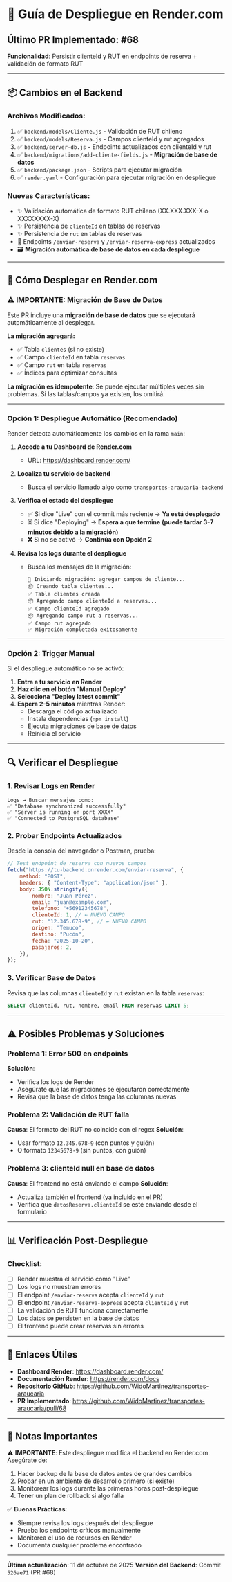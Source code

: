 # 🚀 Guía de Despliegue en Render.com

## Último PR Implementado: #68

**Funcionalidad**: Persistir clienteId y RUT en endpoints de reserva + validación de formato RUT

---

## 📦 Cambios en el Backend

### Archivos Modificados:

1. ✅ `backend/models/Cliente.js` - Validación de RUT chileno
2. ✅ `backend/models/Reserva.js` - Campos clienteId y rut agregados
3. ✅ `backend/server-db.js` - Endpoints actualizados con clienteId y rut
4. ✅ `backend/migrations/add-cliente-fields.js` - **Migración de base de datos**
5. ✅ `backend/package.json` - Scripts para ejecutar migración
6. ✅ `render.yaml` - Configuración para ejecutar migración en despliegue

### Nuevas Características:

- ✨ Validación automática de formato RUT chileno (XX.XXX.XXX-X o XXXXXXXX-X)
- ✨ Persistencia de `clienteId` en tablas de reservas
- ✨ Persistencia de `rut` en tablas de reservas
- 🔧 Endpoints `/enviar-reserva` y `/enviar-reserva-express` actualizados
- 🗃️ **Migración automática de base de datos en cada despliegue**

---

## 🎯 Cómo Desplegar en Render.com

### ⚠️ IMPORTANTE: Migración de Base de Datos

Este PR incluye una **migración de base de datos** que se ejecutará automáticamente al desplegar.

**La migración agregará:**

- ✅ Tabla `clientes` (si no existe)
- ✅ Campo `clienteId` en tabla `reservas`
- ✅ Campo `rut` en tabla `reservas`
- ✅ Índices para optimizar consultas

**La migración es idempotente**: Se puede ejecutar múltiples veces sin problemas. Si las tablas/campos ya existen, los omitirá.

---

### Opción 1: Despliegue Automático (Recomendado)

Render detecta automáticamente los cambios en la rama `main`:

1. **Accede a tu Dashboard de Render.com**

   - URL: https://dashboard.render.com/

2. **Localiza tu servicio de backend**

   - Busca el servicio llamado algo como `transportes-araucaria-backend`

3. **Verifica el estado del despliegue**

   - ✅ Si dice "Live" con el commit más reciente → **Ya está desplegado**
   - ⏳ Si dice "Deploying" → **Espera a que termine (puede tardar 3-7 minutos debido a la migración)**
   - ❌ Si no se activó → **Continúa con Opción 2**

4. **Revisa los logs durante el despliegue**
   - Busca los mensajes de la migración:
     ```
     🔧 Iniciando migración: agregar campos de cliente...
     📦 Creando tabla clientes...
     ✅ Tabla clientes creada
     📦 Agregando campo clienteId a reservas...
     ✅ Campo clienteId agregado
     📦 Agregando campo rut a reservas...
     ✅ Campo rut agregado
     ✅ Migración completada exitosamente
     ```

---

### Opción 2: Trigger Manual

Si el despliegue automático no se activó:

1. **Entra a tu servicio en Render**
2. **Haz clic en el botón "Manual Deploy"**
3. **Selecciona "Deploy latest commit"**
4. **Espera 2-5 minutos** mientras Render:
   - Descarga el código actualizado
   - Instala dependencias (`npm install`)
   - Ejecuta migraciones de base de datos
   - Reinicia el servicio

---

## 🔍 Verificar el Despliegue

### 1. Revisar Logs en Render

```
Logs → Buscar mensajes como:
✅ "Database synchronized successfully"
✅ "Server is running on port XXXX"
✅ "Connected to PostgreSQL database"
```

### 2. Probar Endpoints Actualizados

Desde la consola del navegador o Postman, prueba:

```javascript
// Test endpoint de reserva con nuevos campos
fetch("https://tu-backend.onrender.com/enviar-reserva", {
	method: "POST",
	headers: { "Content-Type": "application/json" },
	body: JSON.stringify({
		nombre: "Juan Pérez",
		email: "juan@example.com",
		telefono: "+56912345678",
		clienteId: 1, // ← NUEVO CAMPO
		rut: "12.345.678-9", // ← NUEVO CAMPO
		origen: "Temuco",
		destino: "Pucón",
		fecha: "2025-10-20",
		pasajeros: 2,
	}),
});
```

### 3. Verificar Base de Datos

Revisa que las columnas `clienteId` y `rut` existan en la tabla `reservas`:

```sql
SELECT clienteId, rut, nombre, email FROM reservas LIMIT 5;
```

---

## ⚠️ Posibles Problemas y Soluciones

### Problema 1: Error 500 en endpoints

**Solución**:

- Verifica los logs de Render
- Asegúrate que las migraciones se ejecutaron correctamente
- Revisa que la base de datos tenga las columnas nuevas

### Problema 2: Validación de RUT falla

**Causa**: El formato del RUT no coincide con el regex
**Solución**:

- Usar formato `12.345.678-9` (con puntos y guión)
- O formato `12345678-9` (sin puntos, con guión)

### Problema 3: clienteId null en base de datos

**Causa**: El frontend no está enviando el campo
**Solución**:

- Actualiza también el frontend (ya incluido en el PR)
- Verifica que `datosReserva.clienteId` se esté enviando desde el formulario

---

## 📊 Verificación Post-Despliegue

### Checklist:

- [ ] Render muestra el servicio como "Live"
- [ ] Los logs no muestran errores
- [ ] El endpoint `/enviar-reserva` acepta `clienteId` y `rut`
- [ ] El endpoint `/enviar-reserva-express` acepta `clienteId` y `rut`
- [ ] La validación de RUT funciona correctamente
- [ ] Los datos se persisten en la base de datos
- [ ] El frontend puede crear reservas sin errores

---

## 🔗 Enlaces Útiles

- **Dashboard Render**: https://dashboard.render.com/
- **Documentación Render**: https://render.com/docs
- **Repositorio GitHub**: https://github.com/WidoMartinez/transportes-araucaria
- **PR Implementado**: https://github.com/WidoMartinez/transportes-araucaria/pull/68

---

## 📝 Notas Importantes

⚠️ **IMPORTANTE**: Este despliegue modifica el backend en Render.com. Asegúrate de:

1. Hacer backup de la base de datos antes de grandes cambios
2. Probar en un ambiente de desarrollo primero (si existe)
3. Monitorear los logs durante las primeras horas post-despliegue
4. Tener un plan de rollback si algo falla

✅ **Buenas Prácticas**:

- Siempre revisa los logs después del despliegue
- Prueba los endpoints críticos manualmente
- Monitorea el uso de recursos en Render
- Documenta cualquier problema encontrado

---

**Última actualización**: 11 de octubre de 2025
**Versión del Backend**: Commit `526ae71` (PR #68)
